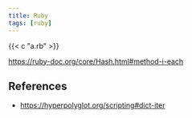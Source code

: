 ```yaml
---
title: Ruby
tags: [ruby]
---
```


{{< c "a.rb" >}}

<https://ruby-doc.org/core/Hash.html#method-i-each>

## References

- <https://hyperpolyglot.org/scripting#dict-iter>
